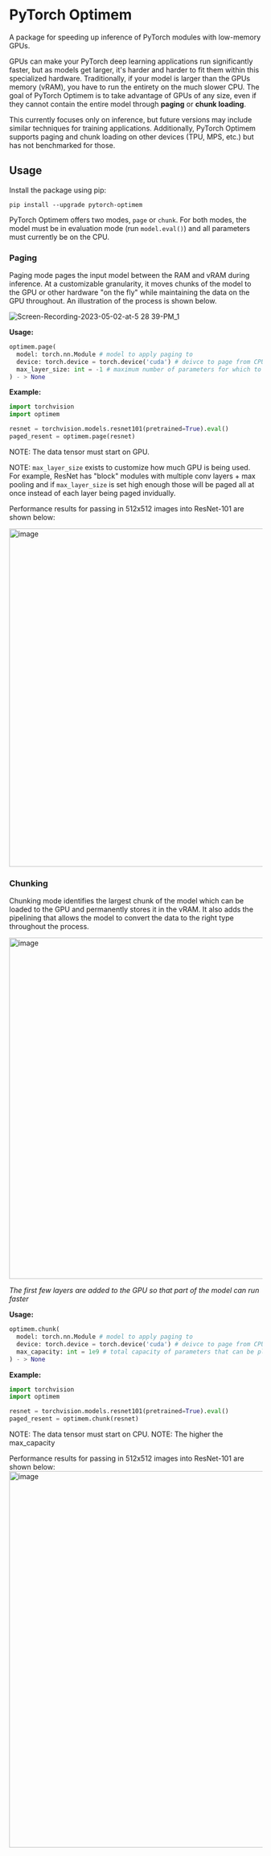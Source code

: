 # PyTorch Optimem

A package for speeding up inference of PyTorch modules with low-memory GPUs.

GPUs can make your PyTorch deep learning applications run significantly faster, but as models get larger, it's harder and harder to fit them within this specialized hardware. Traditionally, if your model is larger than the GPUs memory (vRAM), you have to run the entirety on the much slower CPU. The goal of PyTorch Optimem is to take advantage of GPUs of any size, even if they cannot contain the entire model through **paging** or **chunk loading**. 

This currently focuses only on inference, but future versions may include similar techniques for training applications. Additionally, PyTorch Optimem supports paging and chunk loading on other devices (TPU, MPS, etc.) but has not benchmarked for those.

## Usage

Install the package using pip:

```
pip install --upgrade pytorch-optimem
```


PyTorch Optimem offers two modes, `page` or `chunk`. For both modes, the model must be in evaluation mode (run `model.eval()`) and all parameters must currently be on the CPU.

### Paging

Paging mode pages the input model between the RAM and vRAM during inference. At a customizable granularity, it moves chunks of the model to the GPU or other hardware "on the fly" while maintaining the data on the GPU throughout. An illustration of the process is shown below.

![Screen-Recording-2023-05-02-at-5 28 39-PM_1](https://user-images.githubusercontent.com/8518898/235813251-08200476-a4fb-4ec4-b3c0-b50cdca371e8.gif)

**Usage:**
```python
optimem.page(
  model: torch.nn.Module # model to apply paging to
  device: torch.device = torch.device('cuda') # deivce to page from CPU to
  max_layer_size: int = -1 # maximum number of parameters for which to stop recursing when determining granularity of paging
) - > None
```
**Example:**

```python
import torchvision
import optimem

resnet = torchvision.models.resnet101(pretrained=True).eval()
paged_resent = optimem.page(resnet)
```

NOTE: The data tensor must start on GPU.

NOTE: `max_layer_size` exists to customize how much GPU is being used. For example, ResNet has "block" modules with multiple conv layers + max pooling and if `max_layer_size` is set high enough those will be paged all at once instead of each layer being paged invidually.

Performance results for passing in 512x512 images into ResNet-101 are shown below:

<img width="672" alt="image" src="https://user-images.githubusercontent.com/8518898/235816037-832b0ae0-05a2-4c9b-a0c1-b2b42d1629e8.png">


### Chunking

Chunking mode identifies the largest chunk of the model which can be loaded to the GPU and permanently stores it in the vRAM. It also adds the pipelining that allows the model to convert the data to the right type throughout the process.

<img width="678" alt="image" src="https://user-images.githubusercontent.com/8518898/235816355-c28596e7-79f3-4ed3-95c8-3de66ae93e24.png">

*The first few layers are added to the GPU so that part of the model can run faster*

**Usage:**
```python
optimem.chunk(
  model: torch.nn.Module # model to apply paging to
  device: torch.device = torch.device('cuda') # deivce to page from CPU to
  max_capacity: int = 1e9 # total capacity of parameters that can be placed onto the GPU
) - > None
```
**Example:**

```python
import torchvision
import optimem

resnet = torchvision.models.resnet101(pretrained=True).eval()
paged_resent = optimem.chunk(resnet)
```

NOTE: The data tensor must start on CPU.
NOTE: The higher the max_capacity 

Performance results for passing in 512x512 images into ResNet-101 are shown below:
<img width="748" alt="image" src="https://user-images.githubusercontent.com/8518898/235816226-efd4d076-b6b8-47ef-ad9a-f71801b53833.png">



